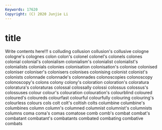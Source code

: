 ```yaml
---
Keywords: 17620
Copyright: (C) 2020 Junjie Li
---
```


# title

Write contents here!!!
s 
colluding 
collusion 
collusion's 
collusive 
cologne
cologne's 
colognes 
colon 
colon's 
colonel 
colonel's 
colonels 
colones 
colonial 
colonial's
colonialism 
colonialism's 
colonialist 
colonialist's 
colonialists 
colonials 
colonies 
colonisation 
colonisation's 
colonise
colonised 
coloniser 
coloniser's 
colonisers 
colonises 
colonising 
colonist 
colonist's 
colonists 
colonnade
colonnade's 
colonnades 
colonoscopies 
colonoscopy 
colonoscopy's 
colons 
colony 
colony's 
coloration 
coloration's
coloratura 
coloratura's 
coloraturas 
colossal 
colossally 
colossi 
colossus 
colossus's 
colossuses 
colour
colour's 
colouration 
colouration's 
colourblind 
coloured 
coloured's 
coloureds 
colourfast 
colourful 
colourfully
colouring 
colouring's 
colourless 
colours 
cols 
colt 
colt's 
coltish 
colts 
columbine
columbine's 
columbines 
column 
column's 
columned 
columnist 
columnist's 
columnists 
columns 
coma
coma's 
comas 
comatose 
comb 
comb's 
combat 
combat's 
combatant 
combatant's 
combatants
combated 
combating 
combative 
combats 
